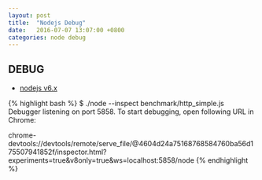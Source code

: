 ```yaml
---
layout: post
title:  "Nodejs Debug"
date:   2016-07-07 13:07:00 +0800
categories: node debug
---
```


## DEBUG
* [nodejs v6.x](https://github.com/nodejs/node/pull/6792)

{% highlight bash %}
$ ./node --inspect benchmark/http_simple.js
Debugger listening on port 5858. To start debugging, open following URL in Chrome:

chrome-devtools://devtools/remote/serve_file/@4604d24a75168768584760ba56d175507941852f/inspector.html?experiments=true&v8only=true&ws=localhost:5858/node
{% endhighlight %}
